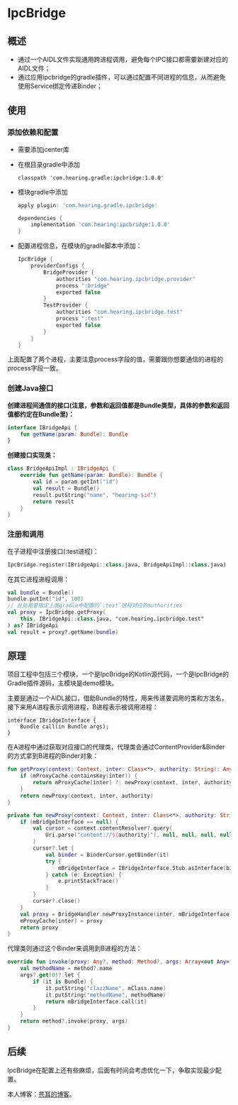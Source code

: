 # IpcBridge

## 概述

- 通过一个AIDL文件实现通用跨进程调用，避免每个IPC接口都需要新建对应的AIDL文件；
- 通过应用ipcbridge的gradle插件，可以通过配置不同进程的信息，从而避免使用Service绑定传递Binder；

## 使用

### 添加依赖和配置

- 需要添加jcenter库

- 在根目录gradle中添加

    ```Groobu
    classpath 'com.hearing.gradle:ipcbridge:1.0.0'
    ```

- 模块gradle中添加

    ```Groovy
    apply plugin: 'com.hearing.gradle.ipcbridge'

    dependencies {
        implementation 'com.hearing:ipcbridge:1.0.0'
    }
    ```

- 配置进程信息，在模块的gradle脚本中添加：

    ```Groovy
    IpcBridge {
        providerConfigs {
            BridgeProvider {
                authorities "com.hearing.ipcbridge.provider"
                process ":bridge"
                exported false
            }
            TestProvider {
                authorities "com.hearing.ipcbridge.test"
                process ":test"
                exported false
            }
        }
    }
    ```

上面配置了两个进程，主要注意process字段的值，需要跟你想要通信的进程的process字段一致。

### 创建Java接口

**创建进程间通信的接口(注意，参数和返回值都是Bundle类型，具体的参数和返回值都约定在Bundle里)：**

```kotlin
interface IBridgeApi {
    fun getName(param: Bundle): Bundle
}
```

**创建接口实现类：**

```kotlin
class BridgeApiImpl : IBridgeApi {
    override fun getName(param: Bundle): Bundle {
        val id = param.getInt("id")
        val result = Bundle()
        result.putString("name", "hearing-$id")
        return result
    }
}
```

### 注册和调用

在子进程中注册接口(:test进程)：

```kotlin
IpcBridge.register(IBridgeApi::class.java, BridgeApiImpl::class.java)
```

在其它进程进程调用：

```kotlin
val bundle = Bundle()
bundle.putInt("id", 100)
// 此处需要指定上面gradle中配置的`:test`进程对应的authorities
val proxy = IpcBridge.getProxy(
    this, IBridgeApi::class.java, "com.hearing.ipcbridge.test"
) as? IBridgeApi
val result = proxy?.getName(bundle)
```

## 原理

项目工程中包括三个模块，一个是IpcBridge的Kotlin源代码，一个是IpcBridge的Gradle插件源码，主模块是demo模块。

主要是通过一个AIDL接口，借助Bundle的特性，用来传递要调用的类和方法名，接下来用A进程表示调用进程，B进程表示被调用进程：

```aidl
interface IBridgeInterface {
    Bundle call(in Bundle args);
}
```

在A进程中通过获取对应接口的代理类，代理类会通过ContentProvider&Binder的方式拿到B进程的Binder对象：

```kotlin
fun getProxy(context: Context, inter: Class<*>, authority: String): Any? {
    if (mProxyCache.containsKey(inter)) {
        return mProxyCache[inter] ?: newProxy(context, inter, authority)
    }
    return newProxy(context, inter, authority)
}

private fun newProxy(context: Context, inter: Class<*>, authority: String): Any? {
    if (mBridgeInterface == null) {
        val cursor = context.contentResolver?.query(
            Uri.parse("content://${authority}"), null, null, null, null
        )
        cursor?.let {
            val binder = BinderCursor.getBinder(it)
            try {
                mBridgeInterface = IBridgeInterface.Stub.asInterface(binder)
            } catch (e: Exception) {
                e.printStackTrace()
            }
        }
        cursor?.close()
    }
    val proxy = BridgeHandler.newProxyInstance(inter, mBridgeInterface ?: return null)
    mProxyCache[inter] = proxy
    return proxy
}
```

代理类则通过这个Binder来调用到B进程的方法：

```kotlin
override fun invoke(proxy: Any?, method: Method?, args: Array<out Any>?): Any? {
    val methodName = method?.name
    args?.get(0)?.let {
        if (it is Bundle) {
            it.putString("clazzName", mClass.name)
            it.putString("methodName", methodName)
            return mBridgeInterface.call(it)
        }
    }
    return method?.invoke(proxy, args)
}
```

## 后续

IpcBridge在配置上还有些麻烦，后面有时间会考虑优化一下，争取实现最少配置。

本人博客：[苍耳的博客](https://ljd1996.github.io)。
